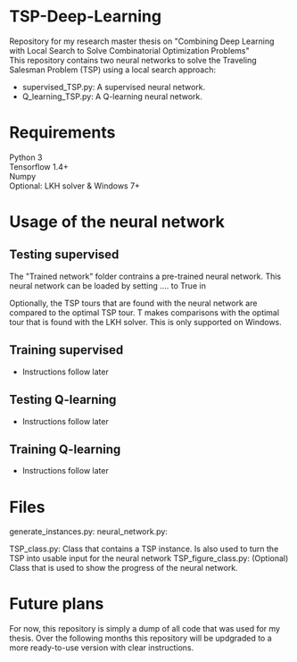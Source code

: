 # TSP-Deep-Learning
Repository for my research master thesis on "Combining Deep Learning with Local Search to Solve Combinatorial Optimization Problems"  
This repository contains two neural networks to solve the Traveling Salesman Problem (TSP) using a local search approach:
- supervised_TSP.py: A supervised neural network.
- Q_learning_TSP.py: A Q-learning neural network.  


# Requirements
Python 3  
Tensorflow 1.4+  
Numpy  
Optional: LKH solver & Windows 7+


# Usage of the neural network

## Testing supervised
The "Trained network" folder contrains a pre-trained neural network. This neural network can be loaded by setting .... to True in 

Optionally, the TSP tours that are found with the neural network are compared to the optimal TSP tour. T makes comparisons with the optimal tour that is found with the LKH solver. This is only supported on Windows. 

## Training supervised
- Instructions follow later  
<!---
For a full description of how this, take a look at my thesis that is included in the ... folder.
--> 

## Testing Q-learning
- Instructions follow later

## Training Q-learning
- Instructions follow later

# Files
generate_instances.py: 
neural_network.py: 

TSP_class.py: Class that contains a TSP instance. Is also used to turn the TSP into usable input for the neural network
TSP_figure_class.py: (Optional) Class that is used to show the progress of the neural network.




# Future plans
For now, this repository is simply a dump of all code that was used for my thesis.
Over the following months this repository will be updgraded to a more ready-to-use version with clear instructions.

